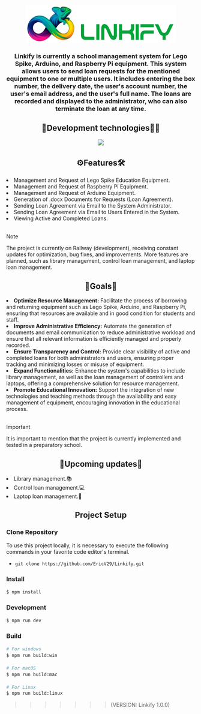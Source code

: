 <p align="center">
  <img width="400px" src="/src/renderer/src/images/linkilogo.png" alt="LogotipoLinkifiy"/>
</p>

<h3 align="center">
Linkify is currently a school management system for Lego Spike, Arduino, and Raspberry Pi equipment. This system allows users to send loan requests for the mentioned equipment to one or multiple users. It includes entering the box number, the delivery date, the user's account number, the user's email address, and the user's full name. The loans are recorded and displayed to the administrator, who can also terminate the loan at any time.
</h3>

<h2 align="center">🚀Development technologies🧑‍💻</h2>

<p align="center">
  <a href="https://skillicons.dev">
    <img src="https://skillicons.dev/icons?i=nodejs,electron,react,typescript,html,tailwind,mysql" />
  </a>
</p>

<h2 align="center">⚙️Features🛠️</h2>

<li>Management and Request of Lego Spike Education Equipment.</li>
<li>Management and Request of Raspberry Pi Equipment.</li>
<li>Management and Request of Arduino Equipment.</li>
<li>Generation of .docx Documents for Requests (Loan Agreement).</li>
<li>Sending Loan Agreement via Email to the System Administrator.</li>
<li>Sending Loan Agreement via Email to Users Entered in the System.</li>
<li>Viewing Active and Completed Loans.</li>
<br>

> [!NOTE]
> The project is currently on Railway (development), receiving constant updates for optimization, bug fixes, and improvements. More features are planned, such as library management, control loan management, and laptop loan management.

<h2 align="center">🏁Goals🏁</h2>

<li><strong>Optimize Resource Management:</strong> Facilitate the process of borrowing and returning equipment such as Lego Spike, Arduino, and Raspberry Pi, ensuring that resources are available and in good condition for students and staff.</li>
<li><strong>Improve Administrative Efficiency:</strong> Automate the generation of documents and email communication to reduce administrative workload and ensure that all relevant information is efficiently managed and properly recorded.</li>
<li><strong>Ensure Transparency and Control:</strong> Provide clear visibility of active and completed loans for both administrators and users, ensuring proper tracking and minimizing losses or misuse of equipment.</li>
<li><strong>Expand Functionalities:</strong> Enhance the system's capabilities to include library management, as well as the loan management of controllers and laptops, offering a comprehensive solution for resource management.</li>
<li><strong>Promote Educational Innovation:</strong> Support the integration of new technologies and teaching methods through the availability and easy management of equipment, encouraging innovation in the educational process.</li>
<br>

> [!IMPORTANT]
> It is important to mention that the project is currently implemented and tested in a preparatory school.

<h2 align="center">🔄️Upcoming updates🔄️</h2>

<li>Library management.📚</li>
<li>Control loan management.💻</li>
<li>Laptop loan management.📱</li>

<h2 align="center">Project Setup</h2>

### Clone Repository
<p>To use this project locally, it is necessary to execute the following commands in your favorite code editor's terminal.</p>

- `git clone https://github.com/EricV29/Linkify.git`

### Install

```bash
$ npm install
```

### Development

```bash
$ npm run dev
```

### Build

```bash
# For windows
$ npm run build:win

# For macOS
$ npm run build:mac

# For Linux
$ npm run build:linux
```

> > > > > > > (VERSION: Linkify 1.0.0)
